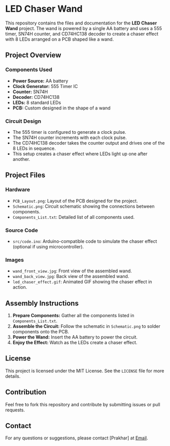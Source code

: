# LED Chaser Wand

This repository contains the files and documentation for the **LED Chaser Wand** project. The wand is powered by a single AA battery and uses a 555 timer, SN74H counter, and CD74HC138 decoder to create a chaser effect with 8 LEDs arranged on a PCB shaped like a wand.

## Project Overview

### Components Used
- **Power Source:** AA battery
- **Clock Generator:** 555 Timer IC
- **Counter:** SN74H
- **Decoder:** CD74HC138
- **LEDs:** 8 standard LEDs
- **PCB:** Custom designed in the shape of a wand

### Circuit Design
- The 555 timer is configured to generate a clock pulse.
- The SN74H counter increments with each clock pulse.
- The CD74HC138 decoder takes the counter output and drives one of the 8 LEDs in sequence.
- This setup creates a chaser effect where LEDs light up one after another.

## Project Files

### Hardware
- `PCB_Layout.png`: Layout of the PCB designed for the project.
- `Schematic.png`: Circuit schematic showing the connections between components.
- `Components_List.txt`: Detailed list of all components used.

### Source Code
- `src/code.ino`: Arduino-compatible code to simulate the chaser effect (optional if using microcontroller).

### Images
- `wand_front_view.jpg`: Front view of the assembled wand.
- `wand_back_view.jpg`: Back view of the assembled wand.
- `led_chaser_effect.gif`: Animated GIF showing the chaser effect in action.

## Assembly Instructions
1. **Prepare Components:** Gather all the components listed in `Components_List.txt`.
2. **Assemble the Circuit:** Follow the schematic in `Schematic.png` to solder components onto the PCB.
3. **Power the Wand:** Insert the AA battery to power the circuit.
4. **Enjoy the Effect:** Watch as the LEDs create a chaser effect.

## License
This project is licensed under the MIT License. See the `LICENSE` file for more details.

## Contribution
Feel free to fork this repository and contribute by submitting issues or pull requests.

## Contact
For any questions or suggestions, please contact [Prakhar] at [Email](mailto:prakhargupta1811@gmail.com).
